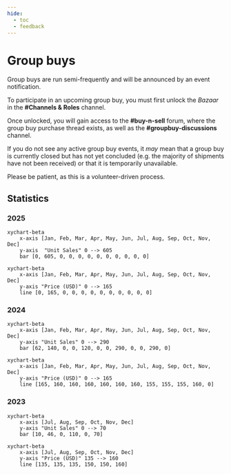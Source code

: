 ```yaml
---
hide:
  - toc
  - feedback
---
```


# Group buys

Group buys are run semi-frequently and will be announced by an event notification.

To participate in an upcoming group buy, you must first unlock the *Bazaar* in the __#Channels & Roles__ channel.

Once unlocked, you will gain access to the __#buy-n-sell__ forum, where the group buy purchase thread exists,
as well as the __#groupbuy-discussions__ channel.

If you do not see any active group buy events, it *may* mean that a group buy is currently closed but has not yet concluded
(e.g. the majority of shipments have not been received) or that it is temporarily unavailable.

Please be patient, as this is a volunteer-driven process.

## Statistics

### 2025

``` mermaid
xychart-beta
    x-axis [Jan, Feb, Mar, Apr, May, Jun, Jul, Aug, Sep, Oct, Nov, Dec]
    y-axis  "Unit Sales" 0 --> 605
    bar [0, 605, 0, 0, 0, 0, 0, 0, 0, 0, 0, 0]
```

``` mermaid
xychart-beta
    x-axis [Jan, Feb, Mar, Apr, May, Jun, Jul, Aug, Sep, Oct, Nov, Dec]
    y-axis "Price (USD)" 0 --> 165
    line [0, 165, 0, 0, 0, 0, 0, 0, 0, 0, 0, 0]
```

### 2024

``` mermaid
xychart-beta
    x-axis [Jan, Feb, Mar, Apr, May, Jun, Jul, Aug, Sep, Oct, Nov, Dec]
    y-axis "Unit Sales" 0 --> 290
    bar [62, 140, 0, 0, 120, 0, 0, 290, 0, 0, 290, 0]
```

``` mermaid
xychart-beta
    x-axis [Jan, Feb, Mar, Apr, May, Jun, Jul, Aug, Sep, Oct, Nov, Dec]
    y-axis "Price (USD)" 0 --> 165
    line [165, 160, 160, 160, 160, 160, 160, 155, 155, 155, 160, 0]
```

### 2023

``` mermaid
xychart-beta
    x-axis [Jul, Aug, Sep, Oct, Nov, Dec]
    y-axis "Unit Sales" 0 --> 70
    bar [10, 46, 0, 110, 0, 70]
```

``` mermaid
xychart-beta
    x-axis [Jul, Aug, Sep, Oct, Nov, Dec]
    y-axis "Price (USD)" 135 --> 160
    line [135, 135, 135, 150, 150, 160]
```
